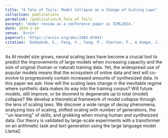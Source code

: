```yaml
---
title: "A Tale of Tails: Model Collapse as a Change of Scaling Laws"
collection: publications
permalink: /publication/A_Tale_of_Tails
excerpt: 'Under review as a conference paper in ICML2024.'
date: 2024-2-10
venue: 'Arxiv'
paperurl: 'https://arxiv.org/abs/2402.07043'
citation: 'Dohmatob, E., Feng, Y., Yang, P., Charton, F., & Kempe, J. (2024). A Tale of Tails: Model Collapse as a Change of Scaling Laws. arXiv preprint arXiv:2402.07043.'
---
```


As AI model size grows, neural scaling laws have become a crucial tool to predict the improvements of large models when increasing capacity and the size of original (human or natural) training data. Yet, the widespread use of popular models means that the ecosystem of online data and text will co-evolve to progressively contain increased amounts of synthesized data. In this paper we ask: How will the scaling laws change in the inevitable regime where synthetic data makes its way into the training corpus? Will future models, still improve, or be doomed to degenerate up to total (model) collapse? We develop a theoretical framework of model collapse through the lens of scaling laws. We discover a wide range of decay phenomena, analyzing loss of scaling, shifted scaling with number of generations, the ''un-learning" of skills, and grokking when mixing human and synthesized data. Our theory is validated by large-scale experiments with a transformer on an arithmetic task and text generation using the large language model Llama2.
